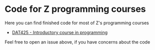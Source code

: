 # Code for Z programming courses

Here you can find finished code for most of Z's programming courses


* [DAT425 - Introductory course in programming](DAT425)

Feel free to open an issue above, if you have concerns about the code